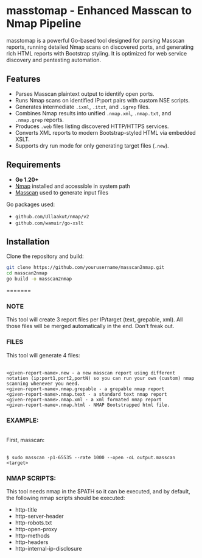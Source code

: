 # masstomap - Enhanced Masscan to Nmap Pipeline

masstomap is a powerful Go-based tool designed for parsing Masscan reports, running detailed Nmap scans on discovered ports, and generating rich HTML reports with Bootstrap styling. It is optimized for web service discovery and pentesting automation.

## Features

- Parses Masscan plaintext output to identify open ports.
- Runs Nmap scans on identified IP:port pairs with custom NSE scripts.
- Generates intermediate `.ixml`, `.itxt`, and `.igrep` files.
- Combines Nmap results into unified `.nmap.xml`, `.nmap.txt`, and `.nmap.grep` reports.
- Produces `.web` files listing discovered HTTP/HTTPS services.
- Converts XML reports to modern Bootstrap-styled HTML via embedded XSLT.
- Supports dry run mode for only generating target files (`.new`).

## Requirements

- **Go 1.20+**
- [Nmap](https://nmap.org/) installed and accessible in system path
- [Masscan](https://github.com/robertdavidgraham/masscan) used to generate input files

Go packages used:
- `github.com/Ullaakut/nmap/v2`
- `github.com/wamuir/go-xslt`

## Installation

Clone the repository and build:

```bash
git clone https://github.com/yourusername/masscan2nmap.git
cd masscan2nmap
go build -o masscan2nmap
```
=======

### NOTE ###
This tool will create 3 report files per IP/target (text, grepable, xml). All those files will be merged automatically in the end. Don't freak out.

### FILES

This tool will generate 4 files:<br>
<br>
```
<given-report-name>.new - a new masscan report using different notation (ip:port1,port2,portN) so you can run your own (custom) nmap scanning whenever you need.
<given-report-name>.nmap.grepable - a grepable nmap report
<given-report-name>.nmap.text - a standard text nmap report
<given-report-name>.nmap.xml - a xml formated nmap report
<given-report-name>.nmap.html - NMAP Bootstrapped html file.

```




### EXAMPLE:
<br>
First, masscan:<br>
<br>

```
$ sudo masscan -p1-65535 --rate 1000 --open -oL output.masscan <target>
```


### NMAP SCRIPTS:

This tool needs nmap in the $PATH so it can be executed, and by default, the following nmap scripts should be executed:
- http-title
- http-server-header
- http-robots.txt
- http-open-proxy
- http-methods
- http-headers
- http-internal-ip-disclosure




